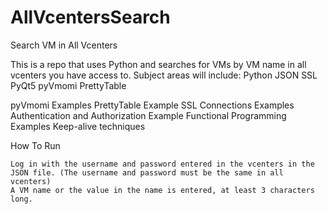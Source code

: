 # AllVcentersSearch
Search VM in All Vcenters

This is a repo that uses Python and searches for VMs by VM name in all vcenters you have access to.
Subject areas will include:
Python
JSON
SSL
PyQt5
pyVmomi
PrettyTable

pyVmomi Examples
PrettyTable Example
SSL Connections Examples
Authentication and Authorization Example
Functional Programming Examples
Keep-alive techniques

How To Run

    Log in with the username and password entered in the vcenters in the JSON file. (The username and password must be the same in all vcenters)
    A VM name or the value in the name is entered, at least 3 characters long.

